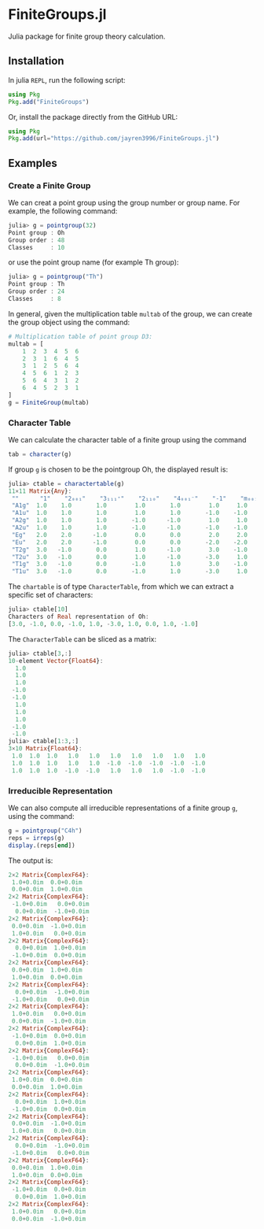 # FiniteGroups.jl
 Julia package for finite group theory calculation.

## Installation
In julia `REPL`, run the following script:

```julia
using Pkg
Pkg.add("FiniteGroups")
```

Or, install the package directly from the GitHub URL:

```julia
using Pkg
Pkg.add(url="https://github.com/jayren3996/FiniteGroups.jl")
```

## Examples

### Create a Finite Group

We can creat a point group using the group number or group name. For example, the following command:

```julia
julia> g = pointgroup(32)
Point group : Oh
Group order : 48
Classes     : 10
```

or use the point group name (for example Th group): 

```julia
julia> g = pointgroup("Th")
Point group : Th
Group order : 24
Classes     : 8
```

In general, given the multiplication table `multab` of the group, we can create the group object using the command:

```julia
# Multiplication table of point group D3:
multab = [ 
	1  2  3  4  5  6
	2  3  1  6  4  5
 	3  1  2  5  6  4
 	4  5  6  1  2  3
 	5  6  4  3  1  2
 	6  4  5  2  3  1
]
g = FiniteGroup(multab)
```

### Character Table

We can calculate the character table of a finite group using the command

```julia
tab = character(g)
```

If group `g` is chosen to be the pointgroup Oh, the displayed result is:

```julia
julia> ctable = charactertable(g)
11×11 Matrix{Any}:
 ""      "1"    "2₀₀₁"    "3₁₁₁⁺"    "2₁₁₀"    "4₀₀₁⁻"    "-1"    "m₀₀₁"    "-3₁₁₁⁺"    "m₁₁₀"    "-4₀₀₁⁻"
 "A1g"  1.0    1.0       1.0        1.0       1.0        1.0     1.0       1.0         1.0       1.0
 "A1u"  1.0    1.0       1.0        1.0       1.0       -1.0    -1.0      -1.0        -1.0      -1.0
 "A2g"  1.0    1.0       1.0       -1.0      -1.0        1.0     1.0       1.0        -1.0      -1.0
 "A2u"  1.0    1.0       1.0       -1.0      -1.0       -1.0    -1.0      -1.0         1.0       1.0
 "Eg"   2.0    2.0      -1.0        0.0       0.0        2.0     2.0      -1.0         0.0       0.0
 "Eu"   2.0    2.0      -1.0        0.0       0.0       -2.0    -2.0       1.0         0.0       0.0
 "T2g"  3.0   -1.0       0.0        1.0      -1.0        3.0    -1.0       0.0         1.0      -1.0
 "T2u"  3.0   -1.0       0.0        1.0      -1.0       -3.0     1.0       0.0        -1.0       1.0
 "T1g"  3.0   -1.0       0.0       -1.0       1.0        3.0    -1.0       0.0        -1.0       1.0
 "T1u"  3.0   -1.0       0.0       -1.0       1.0       -3.0     1.0       0.0         1.0      -1.0
```

The `chartable` is of type `CharacterTable`, from which we can extract a specific set of characters:

```julia
julia> ctable[10]
Characters of Real representation of Oh:
[3.0, -1.0, 0.0, -1.0, 1.0, -3.0, 1.0, 0.0, 1.0, -1.0]
```

The `CharacterTable` can be sliced as a matrix:

```julia
julia> ctable[3,:]
10-element Vector{Float64}:
  1.0
  1.0
  1.0
 -1.0
 -1.0
  1.0
  1.0
  1.0
 -1.0
 -1.0
julia> ctable[1:3,:]
3×10 Matrix{Float64}:
 1.0  1.0  1.0   1.0   1.0   1.0   1.0   1.0   1.0   1.0
 1.0  1.0  1.0   1.0   1.0  -1.0  -1.0  -1.0  -1.0  -1.0
 1.0  1.0  1.0  -1.0  -1.0   1.0   1.0   1.0  -1.0  -1.0
```

### Irreducible Representation

We can also compute all irreducible representations of a finite group `g`, using the command:

```julia
g = pointgroup("C4h")
reps = irreps(g)
display.(reps[end])
```

The output is:

```julia
2×2 Matrix{ComplexF64}:
 1.0+0.0im  0.0+0.0im
 0.0+0.0im  1.0+0.0im
2×2 Matrix{ComplexF64}:
 -1.0+0.0im   0.0+0.0im
  0.0+0.0im  -1.0+0.0im
2×2 Matrix{ComplexF64}:
 0.0+0.0im  -1.0+0.0im
 1.0+0.0im   0.0+0.0im
2×2 Matrix{ComplexF64}:
  0.0+0.0im  1.0+0.0im
 -1.0+0.0im  0.0+0.0im
2×2 Matrix{ComplexF64}:
 0.0+0.0im  1.0+0.0im
 1.0+0.0im  0.0+0.0im
2×2 Matrix{ComplexF64}:
  0.0+0.0im  -1.0+0.0im
 -1.0+0.0im   0.0+0.0im
2×2 Matrix{ComplexF64}:
 1.0+0.0im   0.0+0.0im
 0.0+0.0im  -1.0+0.0im
2×2 Matrix{ComplexF64}:
 -1.0+0.0im  0.0+0.0im
  0.0+0.0im  1.0+0.0im
2×2 Matrix{ComplexF64}:
 -1.0+0.0im   0.0+0.0im
  0.0+0.0im  -1.0+0.0im
2×2 Matrix{ComplexF64}:
 1.0+0.0im  0.0+0.0im
 0.0+0.0im  1.0+0.0im
2×2 Matrix{ComplexF64}:
  0.0+0.0im  1.0+0.0im
 -1.0+0.0im  0.0+0.0im
2×2 Matrix{ComplexF64}:
 0.0+0.0im  -1.0+0.0im
 1.0+0.0im   0.0+0.0im
2×2 Matrix{ComplexF64}:
  0.0+0.0im  -1.0+0.0im
 -1.0+0.0im   0.0+0.0im
2×2 Matrix{ComplexF64}:
 0.0+0.0im  1.0+0.0im
 1.0+0.0im  0.0+0.0im
2×2 Matrix{ComplexF64}:
 -1.0+0.0im  0.0+0.0im
  0.0+0.0im  1.0+0.0im
2×2 Matrix{ComplexF64}:
 1.0+0.0im   0.0+0.0im
 0.0+0.0im  -1.0+0.0im
```

